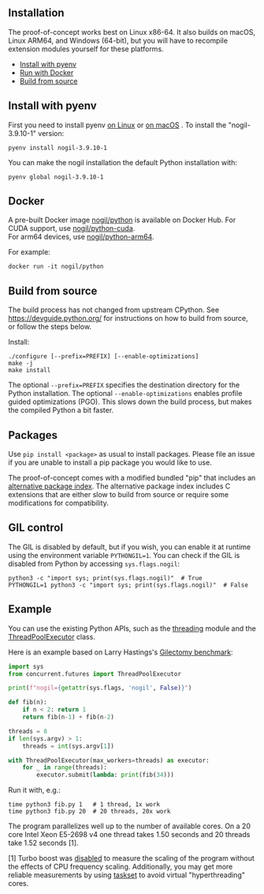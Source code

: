 ## Installation

The proof-of-concept works best on Linux x86-64. It also builds on macOS, Linux ARM64, and Windows (64-bit), but you will have to recompile extension modules yourself for these platforms.

- [Install with pyenv](#install-with-pyenv)
- [Run with Docker](#docker)
- [Build from source](#build-from-source)

## Install with pyenv

First you need to install pyenv [on Linux](https://github.com/colesbury/nogil/wiki/Install-nogil-with-pyenv-on-Linux) or [on macOS](https://github.com/colesbury/nogil/wiki/Install-nogil-with-pyenv-on-macOS) . To install the "nogil-3.9.10-1" version:

    pyenv install nogil-3.9.10-1

You can make the nogil installation the default Python installation with:

    pyenv global nogil-3.9.10-1

## Docker

A pre-built Docker image [nogil/python](https://hub.docker.com/r/nogil/python) is available on Docker Hub. For CUDA support, use [nogil/python-cuda](https://hub.docker.com/r/nogil/python-cuda).  
For arm64 devices, use [nogil/python-arm64](https://hub.docker.com/r/nogil/python-arm64).

For example:

    docker run -it nogil/python

## Build from source

The build process has not changed from upstream CPython. See https://devguide.python.org/ for instructions on how to build from source, or follow the steps below.

Install:

    ./configure [--prefix=PREFIX] [--enable-optimizations]
    make -j
    make install
    
The optional ``--prefix=PREFIX`` specifies the destination directory for the Python installation. The optional ``--enable-optimizations`` enables profile guided optimizations (PGO). This slows down the build process, but makes the compiled Python a bit faster.

## Packages

Use ``pip install <package>`` as usual to install packages. Please file an issue if you are unable to install a pip package you would like to use.

The proof-of-concept comes with a modified bundled "pip" that includes an [alternative package index](https://d1yxz45j0ypngg.cloudfront.net/). The alternative package index includes C extensions that are either slow to build from source or require some modifications for compatibility.


## GIL control

The GIL is disabled by default, but if you wish, you can enable it at runtime using the environment variable ``PYTHONGIL=1``. You can check if the GIL is disabled from Python by accessing ``sys.flags.nogil``:

    python3 -c "import sys; print(sys.flags.nogil)"  # True
    PYTHONGIL=1 python3 -c "import sys; print(sys.flags.nogil)"  # False

## Example

You can use the existing Python APIs, such as the [threading](https://docs.python.org/3/library/threading.html) module and the  [ThreadPoolExecutor](https://docs.python.org/3/library/concurrent.futures.html#concurrent.futures.ThreadPoolExecutor) class.

Here is an example based on Larry Hastings's [Gilectomy benchmark](https://github.com/larryhastings/gilectomy/blob/gilectomy/x.py):

```python
import sys
from concurrent.futures import ThreadPoolExecutor

print(f"nogil={getattr(sys.flags, 'nogil', False)}")

def fib(n):
    if n < 2: return 1
    return fib(n-1) + fib(n-2)

threads = 8
if len(sys.argv) > 1:
    threads = int(sys.argv[1])

with ThreadPoolExecutor(max_workers=threads) as executor:
    for _ in range(threads):
        executor.submit(lambda: print(fib(34)))
```

Run it with, e.g.:

    time python3 fib.py 1   # 1 thread, 1x work
    time python3 fib.py 20  # 20 threads, 20x work

The program parallelizes well up to the number of available cores. On a 20 core Intel Xeon E5-2698 v4  one thread takes 1.50 seconds and 20 threads take 1.52 seconds [1].

[1] Turbo boost was [disabled](https://askubuntu.com/questions/619875/disabling-intel-turbo-boost-in-ubuntu) to measure the scaling of the program without the effects of CPU frequency scaling. Additionally, you may get more reliable measurements by using [taskset](https://man7.org/linux/man-pages/man1/taskset.1.html) to avoid virtual "hyperthreading" cores.
